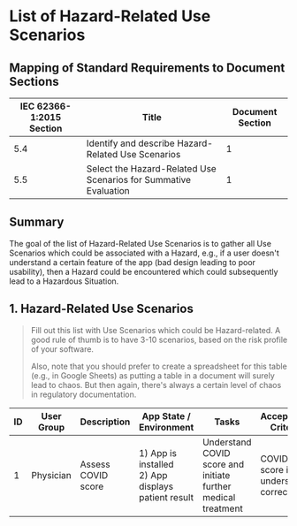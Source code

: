 # List of Hazard-Related Use Scenarios

## Mapping of Standard Requirements to Document Sections

| IEC 62366-1:2015 Section | Title                                                            | Document Section |
|--------------------------|------------------------------------------------------------------|------------------|
| 5.4                      | Identify and describe Hazard-Related Use Scenarios               | 1                |
| 5.5                      | Select the Hazard-Related Use Scenarios for Summative Evaluation | 1                |

## Summary

The goal of the list of Hazard-Related Use Scenarios is to gather all Use Scenarios which could be associated
with a Hazard, e.g., if a user doesn't understand a certain feature of the app (bad design leading to poor
usability), then a Hazard could be encountered which could subsequently lead to a Hazardous Situation.

## 1. Hazard-Related Use Scenarios

> Fill out this list with Use Scenarios which could be Hazard-related. A good rule of thumb is to have 3-10
> scenarios, based on the risk profile of your software.
>
> Also, note that you should prefer to create a spreadsheet for this table (e.g., in Google Sheets) as putting a
> table in a document will surely lead to chaos. But then again, there's always a certain level of chaos in
> regulatory documentation.

| ID | User Group | Description        | App State / Environment                               | Tasks                                                         | Acceptance Criteria                 |
|----|------------|--------------------|-------------------------------------------------------|---------------------------------------------------------------|-------------------------------------|
| 1  | Physician  | Assess COVID score | 1) App is installed<br>2) App displays patient result | Understand COVID score and initiate further medical treatment | COVID score is understood correctly |
